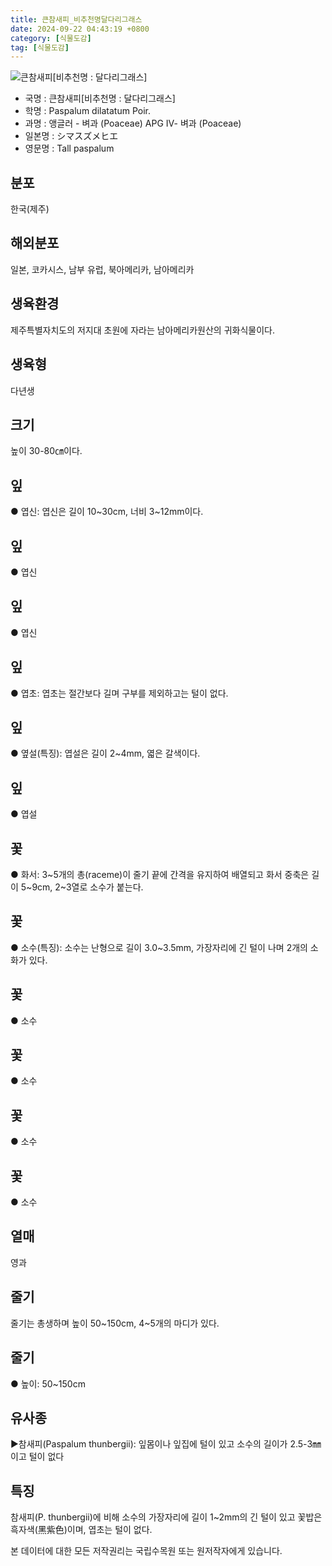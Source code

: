 ```yaml
---
title: 큰참새피_비추천명달다리그래스
date: 2024-09-22 04:43:19 +0800
category: [식물도감]
tag: [식물도감]
---
```




![큰참새피[비추천명 : 달다리그래스]](/fileUpload/plants/basic/Gramineae/Paspalum/428/428_1_th2.JPG)
- 국명 : 큰참새피[비추천명 : 달다리그래스]
- 학명 : Paspalum dilatatum Poir.
- 과명 : 앵글러 - 벼과 (Poaceae) APG Ⅳ- 벼과 (Poaceae)
- 일본명 : シマスズメヒエ
- 영문명 : Tall paspalum


## 분포
한국(제주)
## 해외분포
일본, 코카시스, 남부 유럽, 북아메리카, 남아메리카
## 생육환경
제주특별자치도의 저지대 초원에 자라는 남아메리카원산의 귀화식물이다.
## 생육형
다년생
## 크기
높이 30-80㎝이다.
## 잎
● 엽신: 엽신은 길이 10~30cm, 너비 3~12mm이다.
## 잎
● 엽신
## 잎
● 엽신
## 잎
● 엽초: 엽초는 절간보다 길며 구부를 제외하고는 털이 없다.
## 잎
● 옆설(특징): 엽설은 길이 2~4mm, 엷은 갈색이다.
## 잎
● 엽설
## 꽃
● 화서: 3~5개의 총(raceme)이 줄기 끝에 간격을 유지하여 배열되고 화서 중축은 길이 5~9cm, 2~3열로 소수가 붙는다.
## 꽃
● 소수(특징): 소수는 난형으로 길이 3.0~3.5mm, 가장자리에 긴 털이 나며 2개의 소화가 있다.
## 꽃
● 소수
## 꽃
● 소수
## 꽃
● 소수
## 꽃
● 소수
## 열매
영과
## 줄기
줄기는 총생하며 높이 50~150cm, 4~5개의 마디가 있다.
## 줄기
● 높이: 50~150cm
## 유사종
▶참새피(Paspalum thunbergii): 잎몸이나 잎집에 털이 있고 소수의 길이가 2.5-3㎜이고 털이 없다
## 특징
참새피(P. thunbergii)에 비해 소수의 가장자리에 길이 1~2mm의 긴 털이 있고 꽃밥은 흑자색(黑紫色)이며, 엽초는 털이 없다.






본 데이터에 대한 모든 저작권리는 국립수목원 또는 원저작자에게 있습니다.
